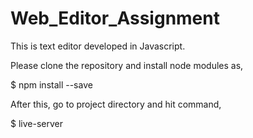 # Web_Editor_Assignment
This is text editor developed in Javascript.

Please clone the repository and install node modules as,

$ npm install --save

After this, go to project directory and hit command,

$ live-server
